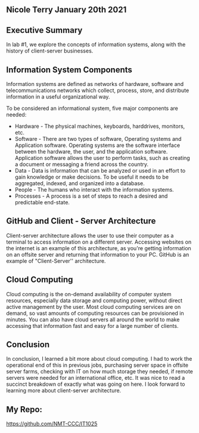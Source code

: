 ## Nicole Terry  January 20th 2021

## Executive Summary
In lab #1, we explore the concepts of information systems, along with the history of client-server businesses.

## Information System Components
Information systems are defined as networks of hardware, software and telecommunications networks which collect, process, store, and distribute information in a useful organizational way.

To be considered an informational system, five major components are needed:

- Hardware - The physical machines, keyboards, harddrives, monitors, etc.
- Software - There are two types of software, Operating systems and Application software. Operating systems are the software interface between the hardware, the user, and the application software. Application software allows the user to perform tasks, such as creating a document or messaging a friend across the country.
- Data - Data is information that can be analyzed or used in an effort to gain knowledge or make decisions. To be useful it needs to be aggregated, indexed, and organized into a database.
- People - The humans who interact with the information systems.
- Processes - A process is a set of steps to reach a desired and predictable end-state.

## GitHub and Client - Server Architecture
Client-server architecture allows the user to use their computer as a terminal to access information on a different server. Accessing websites on the internet is an example of this architecture, as you're getting information on an offsite server and returning that information to your PC. GitHub is an example of "Client-Server'' architecture.  

## Cloud Computing
Cloud computing is the on-demand availability of computer system resources, especially data storage and computing power, without direct active management by the user. Most cloud computing services are on demand, so vast amounts of computing resources can be provisioned in minutes. You can also have cloud servers all around the world to make accessing that information fast and easy for a large number of clients.

## Conclusion
In conclusion, I learned a bit more about cloud computing. I had to work the operational end of this in previous jobs, purchasing server space in offsite server farms, checking with IT on how much storage they needed, if remote servers were needed for an international office, etc. It was nice to read a succinct breakdown of exactly what was going on here. I look forward to learning more about client-server architecture. 

## My Repo:
https://github.com/NMT-CCC/IT1025

